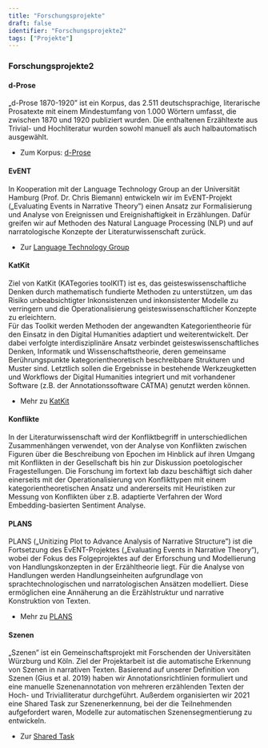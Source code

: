 ```yaml
---
title: "Forschungsprojekte"
draft: false
identifier: "Forschungsprojekte2"
tags: ["Projekte"]
---
```


### Forschungsprojekte2

#### d-Prose
„d-Prose 1870-1920” ist ein Korpus, das 2.511 deutschsprachige, literarische Prosatexte mit einem Mindestumfang von 1.000 Wörtern umfasst, die zwischen 1870 und 1920 publiziert wurden. Die enthaltenen Erzähltexte aus Trivial- und Hochliteratur wurden sowohl manuell als auch halbautomatisch ausgewählt. 

* Zum Korpus: [d-Prose](https://zenodo.org/record/4315209#.X_8CsuhKhhE)

#### EvENT
In Kooperation mit der Language Technology Group an der Universität Hamburg (Prof. Dr. Chris Biemann) entwickeln wir im EvENT-Projekt („Evaluating Events in Narrative Theory”) einen Ansatz zur Formalisierung und Analyse von Ereignissen und Ereignishaftigkeit in Erzählungen. Dafür greifen wir auf Methoden des Natural Language Processing (NLP) und auf narratologische Konzepte der Literaturwissenschaft zurück.

* Zur [Language Technology Group](https://sharedtasksinthedh.github.io/overview/)

#### KatKit

Ziel von KatKit (KATegories toolKIT) ist es, das geisteswissenschaftliche Denken durch mathematisch fundierte Methoden zu unterstützen, um das Risiko unbeabsichtigter Inkonsistenzen und inkonsistenter Modelle zu verringern und die Operationalisierung geisteswissenschaftlicher Konzepte zu erleichtern.  
Für das Toolkit werden Methoden der angewandten Kategorientheorie für den Einsatz in den Digital Humanities adaptiert und weiterentwickelt. Der dabei verfolgte interdisziplinäre Ansatz verbindet geisteswissenschaftliches Denken, Informatik und Wissenschaftstheorie, deren gemeinsame Berührungspunkte kategorientheoretisch beschreibbare Strukturen und Muster sind. Letztlich sollen die Ergebnisse in bestehende Werkzeugketten und Workflows der Digital Humanities integriert und mit vorhandener Software (z.B. der Annotationssoftware CATMA) genutzt werden können.

* Mehr zu [KatKit](https://fortext.github.io/katkit/)

#### Konflikte 
In der Literaturwissenschaft wird der Konfliktbegriff in unterschiedlichen Zusammenhängen verwendet, von der Analyse von Konflikten zwischen Figuren über die Beschreibung von Epochen im Hinblick auf ihren Umgang mit Konflikten in der Gesellschaft bis hin zur Diskussion poetologischer Fragestellungen. Die Forschung im fortext lab dazu beschäftigt sich daher einerseits mit der Operationalisierung von Konflikttypen mit einem kategorientheoretischen Ansatz und andererseits mit Heuristiken zur Messung von Konflikten über z.B. adaptierte Verfahren der Word Embedding-basierten Sentiment Analyse.


#### PLANS
PLANS („Unitizing Plot to Advance Analysis of Narrative Structure”) ist die Fortsetzung des EvENT-Projektes („Evaluating Events in Narrative Theory”), wobei der Fokus des Folgeprojektes auf der Erforschung und Modellierung von Handlungskonzepten in der Erzähltheorie liegt. Für die Analyse von Handlungen werden Handlungseinheiten aufgrundlage von sprachtechnologischen und narratologischen Ansätzen modelliert. Diese ermöglichen eine Annäherung an die Erzählstruktur und narrative Konstruktion von Texten.

* Mehr zu [PLANS](https://gepris.dfg.de/gepris/projekt/434552206?language=en)

#### Szenen
„Szenen” ist ein Gemeinschaftsprojekt mit Forschenden der Universitäten Würzburg und Köln. Ziel der Projektarbeit ist die automatische Erkennung von Szenen in narrativen Texten. Basierend auf unserer Definition von Szenen (Gius et al. 2019) haben wir Annotationsrichtlinien formuliert und eine manuelle Szenenannotation von mehreren erzählenden Texten der Hoch- und Trivialliteratur durchgeführt. Außerdem organisierten wir 2021 eine Shared Task zur Szenenerkennung, bei der die Teilnehmenden aufgefordert waren, Modelle zur automatischen Szenensegmentierung zu entwickeln.

* Zur [Shared Task](https://sharedtasksinthedh.github.io/overview/)